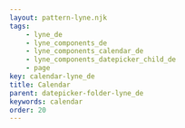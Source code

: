 ```yaml
---
layout: pattern-lyne.njk
tags: 
    - lyne_de
    - lyne_components_de
    - lyne_components_calendar_de
    - lyne_components_datepicker_child_de
    - page
key: calendar-lyne_de
title: Calendar
parent: datepicker-folder-lyne_de
keywords: calendar
order: 20
---
```

